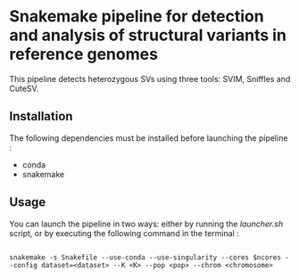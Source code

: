 # Snakemake pipeline for detection and analysis of structural variants in reference genomes

This pipeline detects heterozygous SVs using three tools: SVIM, Sniffles and CuteSV.

## Installation

The following dependencies must be installed before launching the pipeline :
* conda
* snakemake

## Usage

You can launch the pipeline in two ways: either by running the *launcher.sh* script, or by executing the following command in the terminal :
```

snakemake -s Snakefile --use-conda --use-singularity --cores $ncores --config dataset=<dataset> --K <K> --pop <pop> --chrom <chromosome>

```
